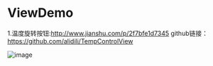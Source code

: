 # ViewDemo

1.温度旋转按钮:http://www.jianshu.com/p/2f7bfe1d7345
github链接：https://github.com/alidili/TempControlView
      
![image](https://github.com/shiweigang789/ViewDemo/image/tempview.git)
      
      
